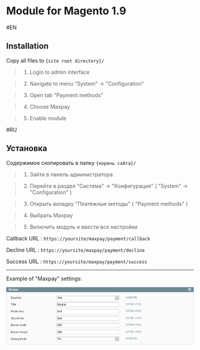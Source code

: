 Module for Magento 1.9
=====
#EN

Installation
----
Copy all files to `{site root directory}/`

>1. Login to admin interface

>2. Navigate to menu "System" -> "Configuration" 

>3. Open tab "Payment methods"

>4. Choose Maxpay

>5. Enable module

#RU

Установка
----
Содержимое скопировать в папку `{корень сайта}/`

>1. Зайти в панель администратора

>2. Перейти в раздел "Система" -> "Конфигурация" ( "System" -> "Configuration" )

>3. Открыть вкладку "Платежные методы" ( "Payment methods" )

>4. Выбрать Maxpay

>5. Включить модуль и ввести все настройки 


Callback URL : `https://yoursite/maxpay/payment/callback`

Decline URL : `https://yoursite/maxpay/payment/decline`

Success URL : `https://yoursite/maxpay/payment/success`

-----

Example of "Maxpay" settings:

![Scheme](maxpay.png)
